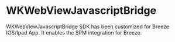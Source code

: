 
# WKWebViewJavascriptBridge

WKWebViewJavascriptBridge SDK has been customized for Breeze IOS/Ipad App. It enables the SPM integration for Breeze.
